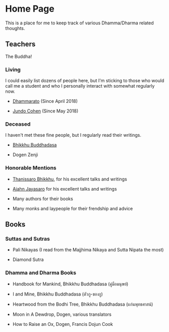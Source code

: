 # Home Page

This is a place for me to keep track of various Dhamma/Dharma related thoughts.


## Teachers

The Buddha!

### Living

I could easily list dozens of people here, but I'm sticking to those who would call me a student and who I personally interact with somewhat regularly now.

* [Dhammarato](https://www.youtube.com/channel/UCjxg5GJFsRqnS-YLTzyrjLQ) (Since April 2018)

* [Jundo Cohen](treeleaf.org) (Since May 2018)

### Deceased

I haven't met these fine people, but I regularly read their writings.

* [Bhikkhu Buddhadasa](https://www.bia.or.th)

* Dogen Zenji

### Honorable Mentions

* [Thanissaro Bhikkhu](dhammatalks.org), for his excellent talks and writings

* [Ajahn Jayasaro](https://www.jayasaro.panyaprateep.org/) for his excellent talks and writings

* Many authors for their books

* Many monks and laypeople for their frendship and advice


## Books

### Suttas and Sutras

* Pali Nikayas (I read from the Majjhima Nikaya and Sutta Nipata the most)

* Diamond Sutra

### Dhamma and Dharma Books

* Handbook for Mankind, Bhikkhu Buddhadasa (คู่มือมนุษย์)

* I and Mine, Bhikkhu Buddhadasa (ตัวกู-ของกู)

* Heartwood from the Bodhi Tree, Bhikkhu Buddhadasa (แก่นพุทธศาสน์)

* Moon in A Dewdrop, Dogen, various translators

* How to Raise an Ox, Dogen, Francis Dojun Cook

